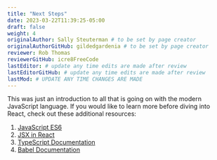 ```yaml
---
title: "Next Steps"
date: 2023-03-22T11:39:25-05:00
draft: false
weight: 4
originalAuthor: Sally Steuterman # to be set by page creator
originalAuthorGitHub: gildedgardenia # to be set by page creator
reviewer: Rob Thomas
reviewerGitHub: icre8FreeCode
lastEditor: # update any time edits are made after review
lastEditorGitHub: # update any time edits are made after review
lastMod: # UPDATE ANY TIME CHANGES ARE MADE
---
```


This was just an introduction to all that is going on with the modern JavaScript language. If you would like to learn more before diving into React, check out these additional resources:

1. [JavaScript ES6](https://www.w3schools.com/js/js_es6.asp)
1. [JSX in React](https://www.freecodecamp.org/news/jsx-in-react-introduction/)
1. [TypeScript Documentation](https://www.typescriptlang.org/)
1. [Babel Documentation](https://babeljs.io/)